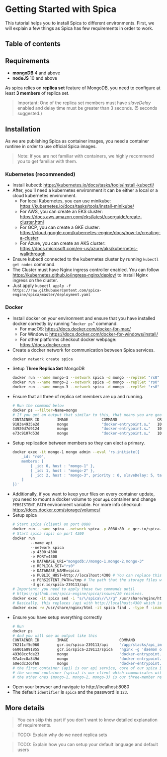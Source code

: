 # Getting Started with Spica

This tutorial helps you to install Spica to different environments.
First, we will explain a few things as Spica has few requirements in order to work.

## Table of contents

## Requirements

- **mongoDB** 4 and above
- **nodeJS** 10 and above

As spica relies on **replica set** feature of MongoDB, you need to configure at least **3 members** of replica set.

> Important: One of the replica set members must have _slaveDelay_ enabled and delay time must be greater than 3 seconds. (5 seconds suggested.)

## Installation

As we are publishing Spica as container images, you need a container runtime in order to use official Spica images.

> Note: If you are not familiar with containers, we highly recommend you to get familiar with them.

### Kubernetes (recommended)

- Install kubectl: https://kubernetes.io/docs/tasks/tools/install-kubectl/
- After, you'll need a kubernetes environment it can be either a local or a cloud kubernetes environment.
  - For local Kubernetes, you can use minikube: https://kubernetes.io/docs/tasks/tools/install-minikube/
  - For AWS, you can create an EKS cluster: https://docs.aws.amazon.com/eks/latest/userguide/create-cluster.html
  - For GCP, you can create a GKE cluster: https://cloud.google.com/kubernetes-engine/docs/how-to/creating-a-cluster
  - For Azure, you can create an AKS cluster: https://docs.microsoft.com/en-us/azure/aks/kubernetes-walkthrough
- Ensure kubectl connected to the kubernetes cluster by running `kubectl get nodes` command.
- The Cluster must have Nginx ingress controller enabled. You can follow https://kubernetes.github.io/ingress-nginx/deploy/ to install Nginx ingress on the cluster.
- Just apply `kubectl apply -f https://raw.githubusercontent.com/spica-engine/spica/master/deployment.yaml`

### Docker

- Install docker on your environment and ensure that you have installed docker correctly by running "`docker ps`" command.
  - For macOS: https://docs.docker.com/docker-for-mac/
  - For Windows: https://docs.docker.com/docker-for-windows/install/
  - For other platforms checkout docker webpage: https://docs.docker.com
- Create a docker network for communication between Spica services.
  ```sh
  docker network create spica
  ```
- Setup **Three Replica Set** MongoDB
  ```sh
  docker run --name mongo-1 --network spica -d mongo --replSet "rs0" --bind_ip_all
  docker run --name mongo-2 --network spica -d mongo --replSet "rs0" --bind_ip_all
  docker run --name mongo-3 --network spica -d mongo --replSet "rs0" --bind_ip_all
  ```
- Ensure that all three of replica set members are up and running.
  ```sh
  # Run the command below
  docker ps --filter=Name=mongo
  # If you get an output that similar to this, that means you are good to go.
  CONTAINER ID        IMAGE               COMMAND                  CREATED             STATUS              PORTS               NAMES
  9183a4935e2d        mongo               "docker-entrypoint.s…"   10 minutes ago      Up 10 minutes       27017/tcp           mongo-3
  34920d7d9124        mongo               "docker-entrypoint.s…"   10 minutes ago      Up 10 minutes       27017/tcp           mongo-2
  e73c9107d53d        mongo               "docker-entrypoint.s…"   10 minutes ago      Up 10 minutes       27017/tcp           mongo-1
  ```
- Setup replication between members so they can elect a primary.
  ```sh
  docker exec -it mongo-1 mongo admin --eval 'rs.initiate({
      _id: "rs0",
      members: [
          { _id: 0, host : "mongo-1" },
          { _id: 1, host : "mongo-2" },
          { _id: 2, host : "mongo-3", priority : 0, slaveDelay: 5, tags: { slaveDelay: "true" } }
      ]
  })'
  ```
- Additionally, if you want to keep your files on every container update, you need to mount a docker volume to your **`api`** container and change `PERSISTENT_PATH` environment variable. For more info checkout: https://docs.docker.com/storage/volumes/
- Setup spica
  ```sh
  # Start spica (client) on port 8080
  docker run --name spica --network spica -p 8080:80 -d gcr.io/spica-239113/spica
  # Start spica (api) on port 4300
  docker run
          --name api
          --network spica
          -p 4300:4300
          -e PORT=4300
          -e DATABASE_URI="mongodb://mongo-1,mongo-2,mongo-3"
          -e REPLICA_SET="rs0"
          -e DATABASE_NAME=spica
          -e PUBLIC_HOST=http://localhost:4300 # You can replace this with your domain name if you have any.
          -e PERSISTENT_PATH=/tmp # The path that the storage files will be kept at.
          -d gcr.io/spica-239113/api
  # Important: you need to apply these two commands until
  # https://github.com/spica-engine/spica/issues/20 resolves.
  docker exec -it spica sed -i "s/\/spica\//\//g" /usr/share/nginx/html/index.html
  # Basically, this replaces /api with http://localhost:4300 which is our accesible api url.
  docker exec -w /usr/share/nginx/html -it spica find . -type f -iname 'main-es\*.js' -exec sed -i 's/\"\/api\"/\"http:\/\/localhost:4300\"/g' {} \;
  ```
- Ensure you have setup everything correctly
  ```sh
  # Run
  docker ps
  # And you will see an output like this
  CONTAINER ID        IMAGE                       COMMAND                  CREATED             STATUS              PORTS                    NAMES
  76211cf5d960        gcr.io/spica-239113/api     "/app/stacks/api_ima…"   6 seconds ago       Up 5 seconds        0.0.0.0:4300->4300/tcp   api
  66001a891855        gcr.io/spica-239113/spica   "nginx -g 'daemon of…"   17 seconds ago      Up 16 seconds       0.0.0.0:8080->80/tcp     spica
  49308ccfde23        mongo                       "docker-entrypoint.s…"   28 seconds ago      Up 27 seconds       27017/tcp                mongo-3
  07a4ec8a349d        mongo                       "docker-entrypoint.s…"   29 seconds ago      Up 27 seconds       27017/tcp                mongo-2
  a0ecdc3c6f68        mongo                       "docker-entrypoint.s…"   30 seconds ago      Up 28 seconds       27017/tcp                mongo-1
  # the first container (api) is our api service, core of our spica instance.
  # the second container (spica) is our client which communicates with api container.
  # the other ones (mongo-1, mongo-2, mongo-3) is our three-member replica set mongodb containers.
  ```
- Open your browser and navigate to http://localhost:8080
- The default `identifier` is `spica` and the password is `123`.

## More details

> You can skip this part if you don't want to know detailed explanation of requirements.

> TODO: Explain why do we need replica sets

> TODO: Explain how you can setup your default language and default users
